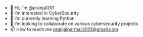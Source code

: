- 👋 Hi, I’m @pranjal201
- 👀 I’m interested in CyberSecurity
- 🌱 I’m currently learning Python
- 💞️ I’m looking to collaborate on various cybersecurity projects
- 📫 How to reach me pranjalparmar2001@gmail.com

<!---
pranjal201/pranjal201 is a ✨ special ✨ repository because its `README.md` (this file) appears on your GitHub profile.
You can click the Preview link to take a look at your changes.
--->
